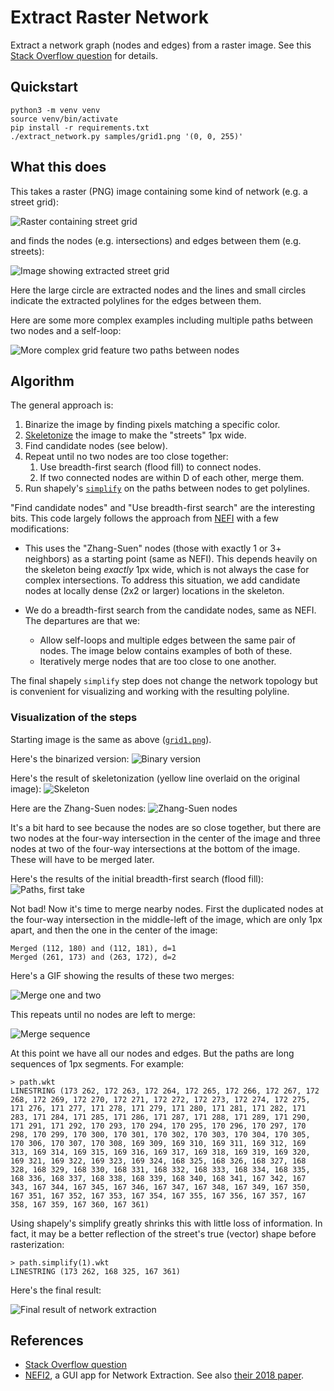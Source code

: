 # Extract Raster Network

Extract a network graph (nodes and edges) from a raster image.
See this [Stack Overflow question][1] for details.

## Quickstart

    python3 -m venv venv
    source venv/bin/activate
    pip install -r requirements.txt
    ./extract_network.py samples/grid1.png '(0, 0, 255)'

## What this does

This takes a raster (PNG) image containing some kind of network (e.g. a street grid):

![Raster containing street grid](samples/grid1.png)

and finds the nodes (e.g. intersections) and edges between them (e.g. streets):

![Image showing extracted street grid](samples/grid1.grid.png)

Here the large circle are extracted nodes and the lines and small circles indicate the
extracted polylines for the edges between them.

Here are some more complex examples including multiple paths between two nodes and a
self-loop:

![More complex grid feature two paths between nodes](images/grid2.grid.png)

## Algorithm

The general approach is:

1. Binarize the image by finding pixels matching a specific color.
2. [Skeletonize][skel] the image to make the "streets" 1px wide.
3. Find candidate nodes (see below).
4. Repeat until no two nodes are too close together:
   1. Use breadth-first search (flood fill) to connect nodes.
   2. If two connected nodes are within D of each other, merge them.
5. Run shapely's [`simplify`][simplify] on the paths between nodes to get polylines.

"Find candidate nodes" and "Use breadth-first search" are the interesting bits.
This code largely follows the approach from [NEFI][] with a few modifications:

- This uses the "Zhang-Suen" nodes (those with exactly 1 or 3+ neighbors) as a
  starting point (same as NEFI). This depends heavily on the skeleton being _exactly_
  1px wide, which is not always the case for complex intersections. To address this
  situation, we add candidate nodes at locally dense (2x2 or larger) locations in the
  skeleton.

- We do a breadth-first search from the candidate nodes, same as NEFI.
  The departures are that we:
  - Allow self-loops and multiple edges between the same pair of nodes.
    The image below contains examples of both of these.
  - Iteratively merge nodes that are too close to one another.

The final shapely `simplify` step does not change the network topology but is convenient
for visualizing and working with the resulting polyline.

### Visualization of the steps

Starting image is the same as above ([`grid1.png`](/samples/grid1.png)).

Here's the binarized version:
![Binary version](images/grid1.bin.png)

Here's the result of skeletonization (yellow line overlaid on the original image):
![Skeleton](images/grid1.skel.png)

Here are the Zhang-Suen nodes:
![Zhang-Suen nodes](images/grid1.zhang-suen.png)

It's a bit hard to see because the nodes are so close together, but there are two nodes
at the four-way intersection in the center of the image and three nodes at two of the
four-way intersections at the bottom of the image. These will have to be merged later.

Here's the results of the initial breadth-first search (flood fill):
![Paths, first take](images/grid1.paths-take1.png)

Not bad! Now it's time to merge nearby nodes. First the duplicated nodes at the four-way
intersection in the middle-left of the image, which are only 1px apart, and then the one
in the center of the image:

    Merged (112, 180) and (112, 181), d=1
    Merged (261, 173) and (263, 172), d=2

Here's a GIF showing the results of these two merges:

![Merge one and two](images/merge-nodes.gif)

This repeats until no nodes are left to merge:

![Merge sequence](images/merging.gif)

At this point we have all our nodes and edges. But the paths are long sequences of 1px
segments. For example:

    > path.wkt
    LINESTRING (173 262, 172 263, 172 264, 172 265, 172 266, 172 267, 172 268, 172 269, 172 270, 172 271, 172 272, 172 273, 172 274, 172 275, 171 276, 171 277, 171 278, 171 279, 171 280, 171 281, 171 282, 171 283, 171 284, 171 285, 171 286, 171 287, 171 288, 171 289, 171 290, 171 291, 171 292, 170 293, 170 294, 170 295, 170 296, 170 297, 170 298, 170 299, 170 300, 170 301, 170 302, 170 303, 170 304, 170 305, 170 306, 170 307, 170 308, 169 309, 169 310, 169 311, 169 312, 169 313, 169 314, 169 315, 169 316, 169 317, 169 318, 169 319, 169 320, 169 321, 169 322, 169 323, 169 324, 168 325, 168 326, 168 327, 168 328, 168 329, 168 330, 168 331, 168 332, 168 333, 168 334, 168 335, 168 336, 168 337, 168 338, 168 339, 168 340, 168 341, 167 342, 167 343, 167 344, 167 345, 167 346, 167 347, 167 348, 167 349, 167 350, 167 351, 167 352, 167 353, 167 354, 167 355, 167 356, 167 357, 167 358, 167 359, 167 360, 167 361)

Using shapely's simplify greatly shrinks this with little loss of information. In fact,
it may be a better reflection of the street's true (vector) shape before rasterization:

    > path.simplify(1).wkt
    LINESTRING (173 262, 168 325, 167 361)

Here's the final result:

![Final result of network extraction](images/grid1.final.png)

## References

- [Stack Overflow question][1]
- [NEFI2][2], a GUI app for Network Extraction. See also [their 2018 paper][3].

[1]: https://stackoverflow.com/questions/69398683/extract-street-network-from-a-raster-image
[2]: https://github.com/05dirnbe/nefi
[3]: https://arxiv.org/pdf/1502.05241.pdf
[skel]: https://scikit-image.org/docs/stable/auto_examples/edges/plot_skeleton.html
[simplify]: https://shapely.readthedocs.io/en/stable/manual.html#object.simplify
[nefi]: https://github.com/05dirnbe/nefi/blob/260b2717ebc5fb94b2a241c5b73540b41f3dc6bf/nefi2/model/algorithms/guo_hall.py#L63
